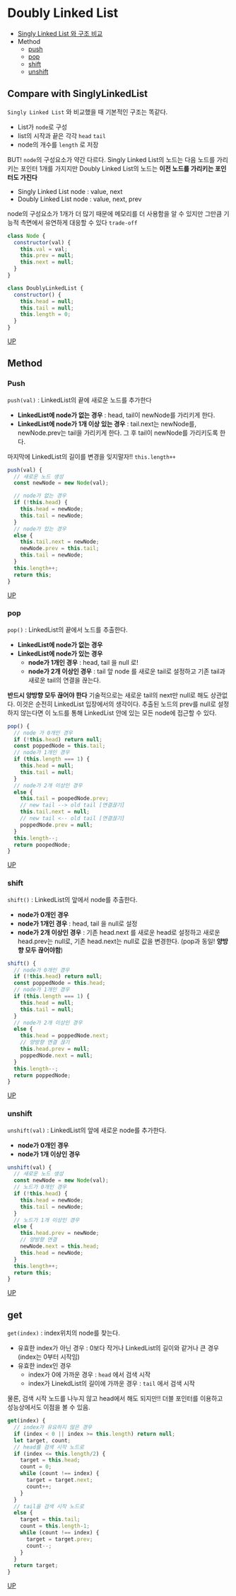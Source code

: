 # Doubly Linked List

- [Singly Linked List 와 구조 비교](#compare-with-singlylinkedlist)
- Method
  - [push](#push)
  - [pop](#pop)
  - [shift](#shift)
  - [unshift](#unshift)

## Compare with SinglyLinkedList

`Singly Linked List` 와 비교했을 때 기본적인 구조는 똑같다.
- List가 `node`로 구성 
- list의 시작과 끝은 각각 `head` `tail` 
- node의 개수를 `length` 로 저장

BUT! `node`의 구성요소가 약간 다르다. Singly Linked List의 노드는 다음 노드를 가리키는 포인터 1개를 가지지만 Doubly Linked List의 노드는 **이전 노드를 가리키는 포인터도 가진다**
- Singly Linked List node : value, next
- Doubly Linked List node : value, next, prev

node의 구성요소가 1개가 더 많기 때문에 메모리를 더 사용함을 알 수 있지만 그만큼 기능적 측면에서 유연하게 대응할 수 있다 `trade-off`

```js
class Node {
  constructor(val) {
    this.val = val;
    this.prev = null;
    this.next = null;
  }
}

class DoublyLinkedList {
  constructor() {
    this.head = null;
    this.tail = null;
    this.length = 0;
  }
}
```
[UP](#doubly-linked-list)

## Method
### Push
`push(val)` : LinkedList의 끝에 새로운 노드를 추가한다
- **LinkedList에 node가 없는 경우** : head, tail이 newNode를 가리키게 한다.
- **LinkedList에 node가 1개 이상 있는 경우** : tail.next는 newNode를, newNode.prev는 tail을 가리키게 한다. 그 후 tail이 newNode를 가리키도록 한다.

마지막에 LinkedList의 길이를 변경을 잊지말자!! `this.length++`

```js
push(val) {
  // 새로운 노드 생성
  const newNode = new Node(val);

  // node가 없는 경우
  if (!this.head) {
    this.head = newNode;
    this.tail = newNode;
  }
  // node가 있는 경우
  else {
    this.tail.next = newNode;
    newNode.prev = this.tail;
    this.tail = newNode;
  }
  this.length++;
  return this;
}
```
[UP](#doubly-linked-list)

### pop
`pop()` : LinkedList의 끝에서 노드를 추출한다.
- **LinkedList에 node가 없는 경우**
- **LinkedList에 node가 있는 경우**
  - **node가 1개인 경우** : head, tail 을 null 로!
  - **node가 2개 이상인 경우** : tail 앞 node 를 새로운 tail로 설정하고 기존 tail과 새로운 tail의 연결을 끊는다.

**반드시 양방향 모두 끊어야 한다**
기술적으로는 새로운 tail의 next만 null로 해도 상관없다. 이것은 순전히 LinkedList 입장에서의 생각이다. 추출된 노드의 prev를 null로 설정하지 않는다면 이 노드를 통해 LinkedList 안에 있는 모든 node에 접근할 수 있다. 

```js
pop() {
  // node 가 0개인 경우
  if (!this.head) return null;
  const poppedNode = this.tail;
  // node가 1개인 경우
  if (this.length === 1) {
    this.head = null;
    this.tail = null;
  }
  // node가 2개 이상인 경우
  else {
    this.tail = poopedNode.prev;
    // new tail --> old tail [연결끊기]
    this.tail.next = null;
    // new tail <-- old tail [연결끊기]
    poppedNode.prev = null;
  }
  this.length--;
  return poopedNode;
}
```
[UP](#doubly-linked-list)

### shift
`shift()` : LinkedList의 앞에서 node를 추출한다.
- **node가 0개인 경우**
- **node가 1개인 경우** : head, tail 을 null로 설정
- **node가 2개 이상인 경우** : 기존 head.next 를 새로운 head로 설정하고 새로운 head.prev는 null로, 기존 head.next는 null로 값을 변경한다. (pop과 동일! **양방향 모두 끊어야함**)

```js
shift() {
  // node가 0개인 경우
  if (!this.head) return null;
  const poppedNode = this.head;
  // node가 1개인 경우
  if (this.length === 1) {
    this.head = null;
    this.tail = null;
  }
  // node가 2개 이상인 경우
  else {
    this.head = poppedNode.next;
    // 양방향 연결 끊기
    this.head.prev = null;
    poppedNode.next = null;
  }
  this.length--;
  return poppedNode;
}
```
[UP](#doubly-linked-list)

### unshift
`unshift(val)` : LinkedList의 앞에 새로운 node를 추가한다.
- **node가 0개인 경우**
- **node가 1개 이상인 경우**
```js
unshift(val) {
  // 새로운 노드 생성
  const newNode = new Node(val);
  // 노드가 0개인 경우
  if (!this.head) {
    this.head = newNode;
    this.tail = newNode;
  }
  // 노드가 1개 이상인 경우
  else {
    this.head.prev = newNode;
    // 양방향 연결
    newNode.next = this.head;
    this.head = newNode;
  }
  this.length++;
  return this;
}
```
[UP](#doubly-linked-list)

## get
`get(index)` : index위치의 node를 찾는다.
- 유효한 index가 아닌 경우 : 0보다 작거나 LinkedList의 길이와 같거나 큰 경우 (index는 0부터 시작임)
- 유효한 index인 경우
  - index가 0에 가까운 경우 : `head` 에서 검색 시작
  - index가 LinekdList의 길이에 가까운 경우 : `tail` 에서 검색 시작

물론, 검색 시작 노드를 나누지 않고 head에서 해도 되지만!! 더블 포인터를 이용하고 성능상에서도 이점을 볼 수 있음.

```js
get(index) {
  // index가 유요하지 않은 경우
  if (index < 0 || index >= this.length) return null;
  let target, count;
  // head를 검색 시작 노드로
  if (index <= this.length/2) {
    target = this.head;
    count = 0;
    while (count !== index) {
      target = target.next;
      count++;
    }
  }
  // tail을 검색 시작 노드로
  else {
    target = this.tail;
    count = this.length-1;
    while (count !== index) {
      target = target.prev;
      count--;
    }
  }
  return target;
}
```
[UP](#doubly-linked-list)